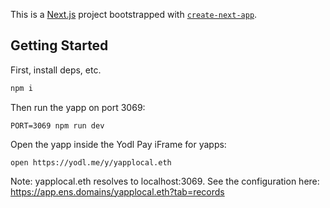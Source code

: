 This is a [Next.js](https://nextjs.org) project bootstrapped with [`create-next-app`](https://nextjs.org/docs/app/api-reference/cli/create-next-app).

## Getting Started

First, install deps, etc.

```bash
npm i
```

Then run the yapp on port 3069:

```
PORT=3069 npm run dev
```

Open the yapp inside the Yodl Pay iFrame for yapps:

```
open https://yodl.me/y/yapplocal.eth
```

Note: yapplocal.eth resolves to localhost:3069.
See the configuration here: https://app.ens.domains/yapplocal.eth?tab=records


